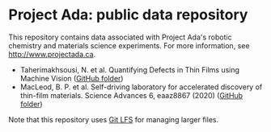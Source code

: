 # Project Ada: public data repository
This repository contains data associated with Project Ada's robotic chemistry and materials science experiments.  For more information, see http://www.projectada.ca.

 - Taherimakhsousi, N. et al. Quantifying Defects in Thin Films using Machine Vision ([GitHub folder](https://github.com/berlinguette/ada/tree/master/2020_02%20Quantifying%20Thin-film%20Defects%20using%20Machine%20Vision))
 - MacLeod, B. P. et al. Self-driving laboratory for accelerated discovery of thin-film materials. Science Advances 6, eaaz8867 (2020) ([GitHub folder](https://github.com/berlinguette/ada/tree/master/2020_01%20Self-driving%20laboratory%20for%20accelerated%20discovery%20of%20thin-film%20materials))
 
Note that this repository uses [Git LFS](https://git-lfs.github.com/) for managing larger files.